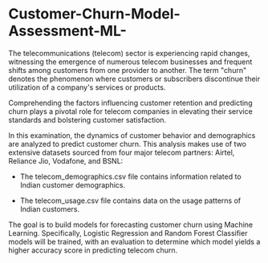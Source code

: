 # Customer-Churn-Model-Assessment-ML-

The telecommunications (telecom) sector is experiencing rapid changes, witnessing the emergence of numerous telecom businesses and frequent shifts among customers from one provider to another. The term "churn" denotes the phenomenon where customers or subscribers discontinue their utilization of a company's services or products.

Comprehending the factors influencing customer retention and predicting churn plays a pivotal role for telecom companies in elevating their service standards and bolstering customer satisfaction.

In this examination, the dynamics of customer behavior and demographics are analyzed to predict customer churn. This analysis makes use of two extensive datasets sourced from four major telecom partners: Airtel, Reliance Jio, Vodafone, and BSNL:

- The telecom_demographics.csv file contains information related to Indian customer demographics.

- The telecom_usage.csv file contains data on the usage patterns of Indian customers.


The goal is to build models for forecasting customer churn using Machine Learning. Specifically, Logistic Regression and Random Forest Classifier models will be trained, with an evaluation to determine which model yields a higher accuracy score in predicting telecom churn.

